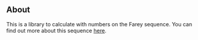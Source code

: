 ## About
This is a library to calculate with numbers on the Farey sequence. You can find out more about this sequence [here](https://en.wikipedia.org/wiki/Farey_sequence).
